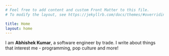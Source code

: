 ```yaml
---
# Feel free to add content and custom Front Matter to this file.
# To modify the layout, see https://jekyllrb.com/docs/themes/#overriding-theme-defaults

title: Home
layout: home
---
```


I am **Abhishek Kumar**, a software engineer by trade. I write about things that interest me -
programming, pop culture and more!
